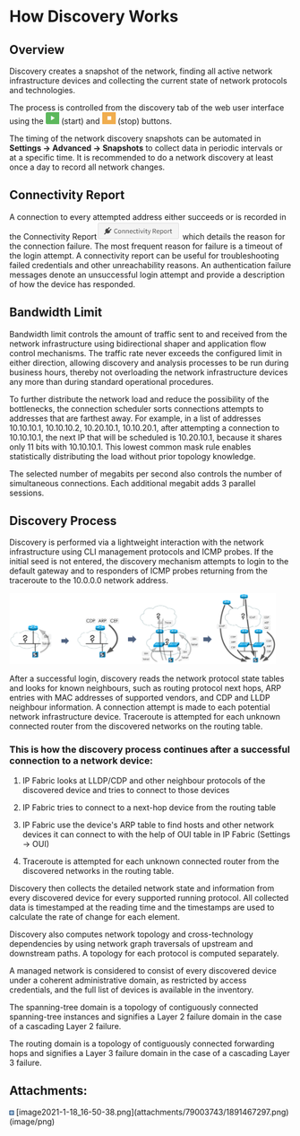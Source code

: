 # How Discovery Works

## Overview

Discovery creates a snapshot of the network, finding all active network
infrastructure devices and collecting the current state of network
protocols and technologies.

The process is controlled from the discovery tab of the web user
interface using the
<img src="attachments/79036476/81494018.png?width=24" loading="lazy" data-image-src="attachments/79036476/81494018.png" data-unresolved-comment-count="0" data-linked-resource-id="81494018" data-linked-resource-version="1" data-linked-resource-type="attachment" data-linked-resource-default-alias="image18.png" data-base-url="https://ipfabric.atlassian.net/wiki" data-linked-resource-content-type="image/png" data-linked-resource-container-id="79036476" data-linked-resource-container-version="15" data-media-id="5adf1119-1626-4e2c-aacb-35bc8f6b7953" data-media-type="file" width="24" />
(start)
and <img src="attachments/79036476/81920006.png?width=24" loading="lazy" data-image-src="attachments/79036476/81920006.png" data-unresolved-comment-count="0" data-linked-resource-id="81920006" data-linked-resource-version="1" data-linked-resource-type="attachment" data-linked-resource-default-alias="image20.png" data-base-url="https://ipfabric.atlassian.net/wiki" data-linked-resource-content-type="image/png" data-linked-resource-container-id="79036476" data-linked-resource-container-version="15" data-media-id="4a506b5d-4e0d-4a10-ad6d-9602de17a50c" data-media-type="file" width="24" />
(stop) buttons.

The timing of the network discovery snapshots can be automated in
**Settings → Advanced → Snapshots** to collect data in periodic
intervals or at a specific time. It is recommended to do a network
discovery at least once a day to record all network changes.

## Connectivity Report

A connection to every attempted address either succeeds or is recorded
in the Connectivity
Report<img src="attachments/79003743/1891467297.png" loading="lazy" data-image-src="attachments/79003743/1891467297.png" data-unresolved-comment-count="0" data-linked-resource-id="1891467297" data-linked-resource-version="1" data-linked-resource-type="attachment" data-linked-resource-default-alias="image2021-1-18_16-50-38.png" data-base-url="https://ipfabric.atlassian.net/wiki" data-linked-resource-content-type="image/png" data-linked-resource-container-id="79003743" data-linked-resource-container-version="13" data-media-id="daabb2be-c51b-484f-b353-178deb74ef3b" data-media-type="file" /> which
details the reason for the connection failure. The most frequent reason
for failure is a timeout of the login attempt. A connectivity report can
be useful for troubleshooting failed credentials and other
unreachability reasons. An authentication failure messages denote an
unsuccessful login attempt and provide a description of how the device
has responded.

## Bandwidth Limit

Bandwidth limit controls the amount of traffic sent to and received from
the network infrastructure using bidirectional shaper and application
flow control mechanisms. The traffic rate never exceeds the configured
limit in either direction, allowing discovery and analysis processes to
be run during business hours, thereby not overloading the network
infrastructure devices any more than during standard operational
procedures.

To further distribute the network load and reduce the possibility of the
bottlenecks, the connection scheduler sorts connections attempts to
addresses that are farthest away. For example, in a list of addresses
10.10.10.1, 10.10.10.2, 10.20.10.1, 10.10.20.1, after attempting a
connection to 10.10.10.1, the next IP that will be scheduled is
10.20.10.1, because it shares only 11 bits with 10.10.10.1. This lowest
common mask rule enables statistically distributing the load without
prior topology knowledge.

The selected number of megabits per second also controls the number of
simultaneous connections. Each additional megabit adds 3 parallel
sessions.

## Discovery Process

Discovery is performed via a lightweight interaction with the network
infrastructure using CLI management protocols and ICMP probes. If the
initial seed is not entered, the discovery mechanism attempts to login
to the default gateway and to responders of ICMP probes returning from
the traceroute to the 10.0.0.0 network address.

<img src="attachments/79036476/81952774.png?width=476" class="image-left" loading="lazy" data-image-src="attachments/79036476/81952774.png" data-height="417" data-width="1563" data-unresolved-comment-count="0" data-linked-resource-id="81952774" data-linked-resource-version="1" data-linked-resource-type="attachment" data-linked-resource-default-alias="image22.png" data-base-url="https://ipfabric.atlassian.net/wiki" data-linked-resource-content-type="image/png" data-linked-resource-container-id="79036476" data-linked-resource-container-version="15" data-media-id="1cbd7d2a-30fb-400c-b22a-9955450abcdb" data-media-type="file" width="476" />

After a successful login, discovery reads the network protocol state
tables and looks for known neighbours, such as routing protocol next
hops, ARP entries with MAC addresses of supported vendors, and CDP and
LLDP neighbour information. A connection attempt is made to each
potential network infrastructure device. Traceroute is attempted for
each unknown connected router from the discovered networks on the
routing table.

### This is how the discovery process continues after a successful connection to a network device:

1.  IP Fabric looks at LLDP/CDP and other neighbour protocols of the
    discovered device and tries to connect to those devices

2.  IP Fabric tries to connect to a next-hop device from the routing
    table

3.  IP Fabric use the device's ARP table to find hosts and other network
    devices it can connect to with the help of OUI table in IP Fabric
    (Settings → OUI)

4.  Traceroute is attempted for each unknown connected router from the
    discovered networks in the routing table.

Discovery then collects the detailed network state and information from
every discovered device for every supported running protocol. All
collected data is timestamped at the reading time and the timestamps are
used to calculate the rate of change for each element.

Discovery also computes network topology and cross-technology
dependencies by using network graph traversals of upstream and
downstream paths. A topology for each protocol is computed separately.

A managed network is considered to consist of every discovered device
under a coherent administrative domain, as restricted by access
credentials, and the full list of devices is available in the inventory.

The spanning-tree domain is a topology of contiguously connected
spanning-tree instances and signifies a Layer 2 failure domain in the
case of a cascading Layer 2 failure.

The routing domain is a topology of contiguously connected forwarding
hops and signifies a Layer 3 failure domain in the case of a cascading
Layer 3 failure.

<div class="pageSectionHeader">

## Attachments:

</div>

<div class="greybox" align="left">

<img src="images/icons/bullet_blue.gif" width="8" height="8" />
[image2021-1-18_16-50-38.png](attachments/79003743/1891467297.png)
(image/png)  

</div>
